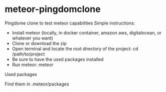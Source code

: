 # meteor-pingdomclone
<p>Pingdome clone to test meteor capabilities
Simple instructions:</p>
<ul>
<li>Install meteor (locally, in docker container, amazon aws, digitalocean, or whatever you want)</li>
<li>Clone or download the zip</li>
<li>Open terminal and locate the root directory of the project: cd /path/to/project</li>
<li>Be sure to have the used packages installed</li>
<li>Run meteor:  meteor</li>
</ul>

<p>Used packages</p>
<p>Find them in .meteor/packages</p>
